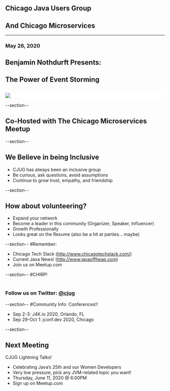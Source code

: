 ## Chicago Java Users Group
## And Chicago Microservices
---

### May 26, 2020

## Benjamin Nothdurft Presents: 
## The Power of Event Storming
<div style="background-color: white; margin-top: 30px;">
	<img src="images/cjug.gif" style="border: none; box-shadow: none;"/>
</div>


--section--
## Co-Hosted with The Chicago Microservices Meetup
 

--section--
## We Believe in being Inclusive
 * CJUG has always been an inclusive group
 * Be curious, ask questions, avoid assumptions
 * Continue to grow trust, empathy, and friendship

--section--
## How about volunteering?
 * Expand your network
 * Become a leader in this community (Organizer, Speaker, Influencer)
 * Growth Professionally
 * Looks great on the Resume (also be a hit at parties... maybe)

--section--
#Remember:
 * Chicago Tech Slack (http://www.chicagotechslack.com/)
 * Current Java News! (http://www.javaoffheap.com)
 * Join us on Meetup.com

--section--
#CHIRP!
<br/><br/>
### Follow us on Twitter: <u>@cjug</u>

--section--
#Community Info: Conferences!!
 * Sep 2-3: J4K.io 2020, Orlando, FL 
 * Sep 29-Oct 1: jconf.dev 2020, Chicago

--section--

## Next Meeting
 
CJUG Lightning Talks!

 * Celebrating Java’s 25th and our Women Developers
 * Very low pressure, pick any JVM-related topic you want!
 * Thursday, June 11, 2020 @ 6:00PM
 * Sign up on Meetup.com

